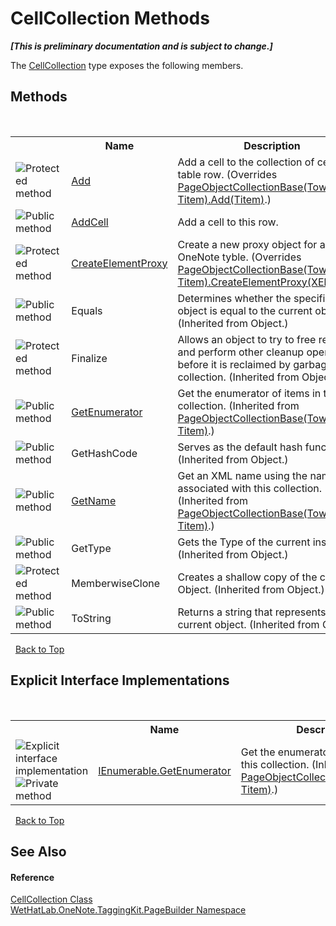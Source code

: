 # CellCollection Methods
 _**\[This is preliminary documentation and is subject to change.\]**_

The <a href="09730001-8b9f-c579-5787-c2c81a25ed5d.md">CellCollection</a> type exposes the following members.


## Methods
&nbsp;<table><tr><th></th><th>Name</th><th>Description</th></tr><tr><td>![Protected method](media/protmethod.gif "Protected method")</td><td><a href="f9061322-b07b-cddd-01b7-115bd27bd838.md">Add</a></td><td>
Add a cell to the collection of cells in a table row.
 (Overrides <a href="4cef74a8-8d65-d67f-dcf2-ddda09497752.md">PageObjectCollectionBase(Towner, Titem).Add(Titem)</a>.)</td></tr><tr><td>![Public method](media/pubmethod.gif "Public method")</td><td><a href="53877307-b709-e13b-5306-19f1f7b797fc.md">AddCell</a></td><td>
Add a cell to this row.</td></tr><tr><td>![Protected method](media/protmethod.gif "Protected method")</td><td><a href="9cf599e1-100d-a6bd-dbe0-cf82da2cf80f.md">CreateElementProxy</a></td><td>
Create a new proxy object for a cell in a OneNote tyble.
 (Overrides <a href="77ad35a0-2fff-4b5d-3a42-c9667420d38c.md">PageObjectCollectionBase(Towner, Titem).CreateElementProxy(XElement)</a>.)</td></tr><tr><td>![Public method](media/pubmethod.gif "Public method")</td><td>Equals</td><td>
Determines whether the specified object is equal to the current object.
 (Inherited from Object.)</td></tr><tr><td>![Protected method](media/protmethod.gif "Protected method")</td><td>Finalize</td><td>
Allows an object to try to free resources and perform other cleanup operations before it is reclaimed by garbage collection.
 (Inherited from Object.)</td></tr><tr><td>![Public method](media/pubmethod.gif "Public method")</td><td><a href="3e98dc1d-cc11-fd00-5343-423f37fae517.md">GetEnumerator</a></td><td>
Get the enumerator of items in this collection.
 (Inherited from <a href="c5ad82e0-0fdd-bbe5-7422-61f37e0f78d2.md">PageObjectCollectionBase(Towner, Titem)</a>.)</td></tr><tr><td>![Public method](media/pubmethod.gif "Public method")</td><td>GetHashCode</td><td>
Serves as the default hash function.
 (Inherited from Object.)</td></tr><tr><td>![Public method](media/pubmethod.gif "Public method")</td><td><a href="bfdd5b98-98f2-dc77-7545-c636ef667b9b.md">GetName</a></td><td>
Get an XML name using the namespave associated with this collection.
 (Inherited from <a href="c5ad82e0-0fdd-bbe5-7422-61f37e0f78d2.md">PageObjectCollectionBase(Towner, Titem)</a>.)</td></tr><tr><td>![Public method](media/pubmethod.gif "Public method")</td><td>GetType</td><td>
Gets the Type of the current instance.
 (Inherited from Object.)</td></tr><tr><td>![Protected method](media/protmethod.gif "Protected method")</td><td>MemberwiseClone</td><td>
Creates a shallow copy of the current Object.
 (Inherited from Object.)</td></tr><tr><td>![Public method](media/pubmethod.gif "Public method")</td><td>ToString</td><td>
Returns a string that represents the current object.
 (Inherited from Object.)</td></tr></table>&nbsp;
<a href="#cellcollection-methods">Back to Top</a>

## Explicit Interface Implementations
&nbsp;<table><tr><th></th><th>Name</th><th>Description</th></tr><tr><td>![Explicit interface implementation](media/pubinterface.gif "Explicit interface implementation")![Private method](media/privmethod.gif "Private method")</td><td><a href="0fea3e26-3bae-af68-92b5-d0392fbce27e.md">IEnumerable.GetEnumerator</a></td><td>
Get the enumerator of objects in this collection.
 (Inherited from <a href="c5ad82e0-0fdd-bbe5-7422-61f37e0f78d2.md">PageObjectCollectionBase(Towner, Titem)</a>.)</td></tr></table>&nbsp;
<a href="#cellcollection-methods">Back to Top</a>

## See Also


#### Reference
<a href="09730001-8b9f-c579-5787-c2c81a25ed5d.md">CellCollection Class</a><br /><a href="56352230-71f2-f4b7-63a8-983965663af5.md">WetHatLab.OneNote.TaggingKit.PageBuilder Namespace</a><br />